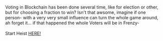Voting in Blockchain has been done several time, like for election or other, but for choosing a fraction to win? Isn't that awsome, imagine if one person- with a very very small influence can turn the whole game around, ah forget it... if that happened the whole Voters will be in Frenzy-  
&nbsp;  
Start Heist [HERE!](http://103.178.153.113:40006)